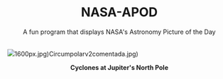 <div align="center">
  <h1>
    NASA-APOD
  </h1>
</div>
  
<div align="center">
  A fun program that displays NASA's Astronomy Picture of the Day
</div>

<br>

![](https://apod.nasa.gov/apod/image/2503/JupiterCyclones_Juno_2362.jpg)1600px.jpg)Circumpolarv2comentada.jpg)

<p align = "center">
  <b>Cyclones at Jupiter's North Pole</b>
</p>
